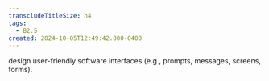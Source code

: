 ```yaml
---
transcludeTitleSize: h4
tags:
  - B2.5
created: 2024-10-05T12:49:42.000-0400
---
```

design user-friendly software interfaces (e.g., prompts, messages, screens, forms).